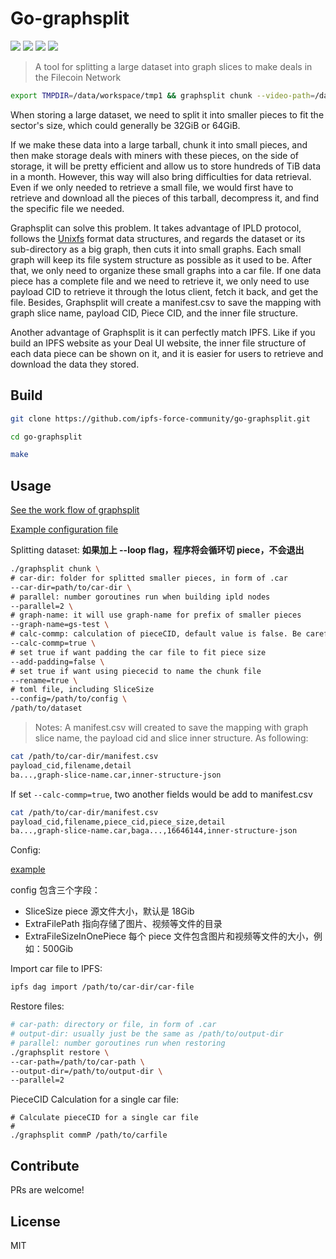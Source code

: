 Go-graphsplit
==================
[![](https://img.shields.io/github/go-mod/go-version/filedrive-team/go-graphsplit)]()
[![](https://goreportcard.com/badge/github.com/filedrive-team/go-graphsplit)](https://goreportcard.com/report/github.com/filedrive-team/go-graphsplit)
[![](https://github.com/filedrive-team/go-graphsplit/actions/workflows/go.yml/badge.svg)]()
[![](https://img.shields.io/github/license/filedrive-team/go-graphsplit)](https://github.com/filedrive-team/go-graphsplit/blob/main/LICENSE)

> A tool for splitting a large dataset into graph slices to make deals in the Filecoin Network

```bash
export TMPDIR=/data/workspace/tmp1 && graphsplit chunk --video-path=/data/workspace/inputVideo/66158.mp4 --video-output-path=/data/workspace/outVideo --car-dir=/data/workspace/meta --parallel=16 --graph-name=glad-landsat-ard  --add-padding=false --rename=false --config=/data/workspace/config.toml --limit=100 --loop=true --base-rename=glad-landsat-ard001 --calc-commp=true --base-limit=1000  /data/workspace/edition1
```
When storing a large dataset, we need to split it into smaller pieces to fit the sector's size, which could generally be 32GiB or 64GiB.

If we make these data into a large tarball, chunk it into small pieces, and then make storage deals with miners with these pieces, on the side of storage, it will be pretty efficient and allow us to store hundreds of TiB data in a month. However, this way will also bring difficulties for data retrieval. Even if we only needed to retrieve a small file, we would first have to retrieve and download all the pieces of this tarball, decompress it, and find the specific file we needed.

Graphsplit can solve this problem. It takes advantage of IPLD protocol, follows the [Unixfs](https://github.com/ipfs/go-unixfs) format data structures, and regards the dataset or its sub-directory as a big graph, then cuts it into small graphs. Each small graph will keep its file system structure as possible as it used to be. After that, we only need to organize these small graphs into a car file. If one data piece has a complete file and we need to retrieve it, we only need to use payload CID to retrieve it through the lotus client, fetch it back, and get the file. Besides, Graphsplit will create a manifest.csv to save the mapping with graph slice name, payload CID, Piece CID, and the inner file structure.

Another advantage of Graphsplit is it can perfectly match IPFS. Like if you build an IPFS website as your Deal UI website, the inner file structure of each data piece can be shown on it, and it is easier for users to retrieve and download the data they stored.


## Build
```sh
git clone https://github.com/ipfs-force-community/go-graphsplit.git

cd go-graphsplit

make
```

## Usage

[See the work flow of graphsplit](doc/README.md)

[Example configuration file](https://github.com/ipfs-force-community/go-graphsplit/tree/main/config/example.toml)

Splitting dataset:
**如果加上 --loop flag，程序将会循环切 piece，不会退出**
```sh
./graphsplit chunk \
# car-dir: folder for splitted smaller pieces, in form of .car
--car-dir=path/to/car-dir \
# parallel: number goroutines run when building ipld nodes
--parallel=2 \
# graph-name: it will use graph-name for prefix of smaller pieces
--graph-name=gs-test \
# calc-commp: calculation of pieceCID, default value is false. Be careful, a lot of cpu, memory and time would be consumed if slice size is very large.
--calc-commp=true \
# set true if want padding the car file to fit piece size
--add-padding=false \
# set true if want using piececid to name the chunk file
--rename=true \
# toml file, including SliceSize
--config=/path/to/config \
/path/to/dataset
```

> Notes: A manifest.csv will created to save the mapping with graph slice name, the payload cid and slice inner structure. As following:

```sh
cat /path/to/car-dir/manifest.csv
payload_cid,filename,detail
ba...,graph-slice-name.car,inner-structure-json
```

If set `--calc-commp=true`, two another fields would be add to manifest.csv

```sh
cat /path/to/car-dir/manifest.csv
payload_cid,filename,piece_cid,piece_size,detail
ba...,graph-slice-name.car,baga...,16646144,inner-structure-json
```

Config:

[example](https://github.com/ipfs-force-community/go-graphsplit/blob/main/config/example.toml)

config 包含三个字段：

* SliceSize piece 源文件大小，默认是 18Gib
* ExtraFilePath 指向存储了图片、视频等文件的目录
* ExtraFileSizeInOnePiece 每个 piece 文件包含图片和视频等文件的大小，例如：500Gib

Import car file to IPFS: 
```sh
ipfs dag import /path/to/car-dir/car-file
```

Restore files:
```sh
# car-path: directory or file, in form of .car
# output-dir: usually just be the same as /path/to/output-dir
# parallel: number goroutines run when restoring
./graphsplit restore \
--car-path=/path/to/car-path \
--output-dir=/path/to/output-dir \
--parallel=2
```

PieceCID Calculation for a single car file:


```shell
# Calculate pieceCID for a single car file
# 
./graphsplit commP /path/to/carfile
```

## Contribute

PRs are welcome!

## License

MIT
